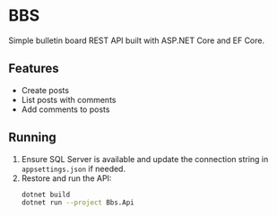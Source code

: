 # BBS

Simple bulletin board REST API built with ASP.NET Core and EF Core.

## Features
- Create posts
- List posts with comments
- Add comments to posts

## Running
1. Ensure SQL Server is available and update the connection string in `appsettings.json` if needed.
2. Restore and run the API:
   ```bash
   dotnet build
   dotnet run --project Bbs.Api
   ```
